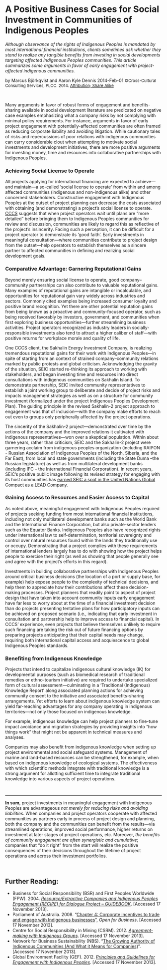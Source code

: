 # A Positive Business Cases for Social Investment in Communities of Indigenous Peoples

<span style="text-align:justify;">*Although observance of the rights of Indigenous Peoples is mandated by most international financial institutions, clients sometimes ask whether they stand to realize any tangible benefits from investing in social developments targeting affected Indigenous Peoples communities. This article summarizes some arguments in favor of early engagement with project-affected indigenous communities.*</span> 

by Marcus Björkqvist and Aaron Kyle Dennis
2014-Feb-01 
<span style="font-size:small;">©Cross-Cultural Consulting Services, PLCC. 2014.
<span style="font-size:small;">[Attribution; Share Alike](http://creativecommons.org/licenses/by-sa/3.0/us/)</span>
<p>&nbsp;</p>

Many arguments in favor of robust forms of engagement and benefits-sharing available in social development literature are predicated on negative case examples emphasizing what a company risks by not complying with minimal policy requirements. For instance, arguments in favor of early project engagement with potentially-affected communities are often framed as reducing corporate liability and avoiding litigation. While cautionary tales of risks and repercussions of poor relations with indigenous communities can carry considerable clout when attempting to motivate social investments and development initiatives, there are  more positive arguments for investing money, time and resources into collaborative partnerships with Indigenous Peoples.


### Achieving Social License to Operate

All projects applying for international financing are expected to achieve—and maintain—a so-called ‘social license to operate’ from within and among affected communities (indigenous and non-indigenous alike) and other concerned stakeholders. Constructive engagement with Indigenous Peoples at the outset of project planning can decrease the costs associated with obtaining (and demonstrating) a project’s social license to operate. [CCCS](www.crossculturalconsult.com) suggests that when project operators wait until plans are “more detailed” before bringing them to Indigenous Peoples communities for review and discussion, communities are likely to regard this as reflective of the project’s insincerity. Facing such a perception, it can be difficult for a project operator to demonstrate its ‘good faith’.   Early investments in meaningful consultation—where communities contribute to project design from the outset—help operators to establish themselves as a sincere partner to affected communities in defining and realizing social development goals.


### Comparative Advantage: Garnering Reputational Gains

Beyond merely ensuring social license to operate, good company–community partnerships can also contribute to valuable reputational gains. Many examples of reputational gains are intangible or incalculable, and opportunities for reputational gain vary widely across industries and sectors. Commonly cited examples being increased consumer loyalty and positive brand recognition. Yet there are other potential reputation gains from being known as a proactive and community-focused operator, such as being received favorably by investors, government, and communities when first exploring business opportunities—further streamlining business activities. Project operators recognized as industry leaders in socially-responsible investments also tend to attract a higher caliber of staff—with positive returns for workplace morale and quality of life.

One CCCS client, the Sakhalin Energy Investment Company, is realizing tremendous reputational gains for their work with Indigenous Peoples—in spite of starting from an context of strained company–community relations marked by public protests and global criticism. Acknowledging the gravity of the situation, SEIC started re-thinking its approach to working with stakeholders, and began investing time and resources into direct consultations with indigenous communities on Sakhalin Island.  To demonstrate partnership, SEIC invited community representatives to establish a joint working group to deliberate and decide of project risks and impacts management strategies as well as on a structure for community investment (formalized under the project Indigenous Peoples Development Plan).  The guiding principle in the revised Sakhalin-2 project approach to engagement was that of inclusion—with the company make efforts to reach out even to groups only peripherally affected by the project operations.  

The sincerity of the Sakhalin-2 project—demonstrated over time by the actions of the company and the improved relations it cultivated with indigenous representatives—won over a skeptical population. Within about three years, rather than criticism, SEIC and the Sakhalin-2 project were garnering acclaim from indigenous peoples organization (including RAIPON -  Russian Association of Indigenous Peoples of the North, Siberia, and the Far East), from local and state governments (including the State Duma –the Russian legislature) as well as from multilateral development banks (including IFC – the International Financial Corporation).  In recent years, SEIC’s positive public image following its revised strategy for engaging with its host  communities has [earned SEIC a spot in the United Nations Global Compact](http://www.sakhalinenergy.ru/en/global_compact.wbp) [as a LEAD Company](http://www.unglobalcompact.org/HowToParticipate/Lead/lead_participants.html).


### Gaining Access to Resources and Easier Access to Capital

As noted above, meaningful engagement with Indigenous Peoples required of projects seeking funding from most international financial institutions, including not only multilateral development banks such as the World Bank and the International Finance Corporation, but also private-sector lenders such as the Equator Banks. Indigenous Peoples also have recognized rights under international law to self-determination, territorial sovereignty and control over natural resources found within the lands they traditionally use or occupy. Demonstrating that a project complies with these requirements of international lenders largely has to do with showing how the project helps people to exercise their right (as well as showing that people generally see and agree with the project’s efforts in this regard). 

Investments in building collaborative partnerships with Indigenous Peoples around critical business decisions (the location of a port or supply base, for example) help expose people to the complexity of technical decisions, and help them to appreciate how their contributions affect these decision-making processes.   Project planners that readily point to aspect of project design that have taken into account community inputs early engagement have far less to worry about at the time of a financial investment decision than do projects presenting tentative plans for how participatory inputs can be achieved on proposed scenario (i.e., indicating that early investment in consultation and partnership help to improve access to financial capital). In CCCS’ experience, even projects that believe themselves unlikely to require such financing are taking the risk out of future financing options by preparing projects anticipating that their capital needs may change, requiring both international capital access and acquiescence to global Indigenous Peoples standards. 

### Benefiting from Indigenous Knowledge

Projects that intend to capitalize indigenous cultural knowledge (IK) for developmental purposes (such as biomedical research of traditional remedies or ethno-tourism initiative) are required to undertake specialized form of cultural assessment—culminating in a ‘Traditional (Indigenous) Knowledge Report’ along associated planning actions for achieving community consent to the initiative and associated benefits-sharing arrangements. Yet efforts to learn about indigenous knowledge system can yield far-reaching advantages for any company operating in indigenous territories—not only those focused on indigenous knowledge.

For example, indigenous knowledge can help project planners to fine-tune impact avoidance and migration strategies by providing insights into “how things work” that might not be apparent in technical measures and analyses.

Companies may also benefit from indigenous knowledge when setting up project environmental and social safeguard systems. Management of marine and land-based resources can be strengthened, for example, when based on indigenous knowledge of ecological systems. The effectiveness with which scientific methods integrate with traditional knowledge is a strong argument for allotting sufficient time to integrate traditional knowledge into various aspects of project operations. 
<p>&nbsp;</p>

---
**In sum**, project investments in meaningful engagement with Indigenous Peoples are advantageous *not merely for reducing risks and avoiding liabilities*. When companies and project operators cooperate with affected communities as partners early in process of project design and planning, both the company and the communities can benefit from the results—via streamlined operations, improved social performance, higher returns on investment at later stages of project operations, etc. Moreover, *the benefits of community engagement are often synergistic and cumulative*; companies that “do it right” from the start will realize the positive consequences of their decisions throughout the lifetime of project operations and across their investment portfolios.
<p>&nbsp;</p>


## Further Reading:

* Business for Social Responsibility (BSR) and First Peoples Worldwide (FPW). 2004. _[Resource/Extractive Companies and Indigenous Peoples Engagement (RECIPE) for Dialogue Project – GUIDEBOOK](http://commdev.org/files/1923_file_RECIPE_Guide.pdf)_. [Accessed 17 November 2013].
* Parliament of Australia. 2008. “[Chapter 4: Corporate incentives to trade and engage with Indigenous businesses](http://www.aph.gov.au/parliamentary_business/committees/house_of_representatives_committees?url=/atsia/indigenousenterprises/report/chapter4.pdf)”, _Open for Business_. [Accessed 17 November 2013].
* Centre for Social Responsibility in Mining (CSRM). 2012. _[Agreement-making with Indigenous Groups](http://www.csrm.uq.edu.au/publications?task=download&file=pub_link&id=280)_. [Accessed 17 November 2013].
* Network for Business Sustainability (NBS). “[The Growing Authority of Indigenous Communities (And What it Means for Companies)](http://nbs.net/knowledge/the-growing-authority-of-indigenous-communities/)”. [Accessed 17 November 2013].
* Global Environment Facility (GEF). 2012. _[Principles and Guidelines for Engagement with Indigenous Peoples](http://www.thegef.org/gef/pubs/principles-and-guidelines-engagement-indigenous-peoples)_. [Accessed 17 November 2013].
